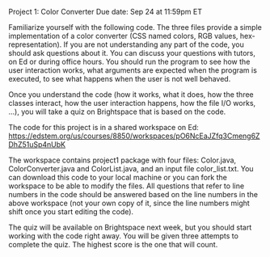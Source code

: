 Project 1: Color Converter
Due date: Sep 24 at 11:59pm ET

Familiarize yourself with the following code. The three files provide a simple implementation of a color converter (CSS named colors, RGB values, hex-representation). If you are not understanding any part of the code, you should ask questions about it. You can discuss your questions with tutors, on Ed or during office hours.  You should run the program to see how the user interaction works, what arguments are expected when the program is executed, to see what happens when the user is not well behaved.

Once you understand the code (how it works, what it does, how the three classes interact, how the user interaction happens, how the file I/O works, …), you will take a quiz on Brightspace that is based on the code.

The code for this project is in a shared workspace on Ed: https://edstem.org/us/courses/8850/workspaces/pO6NcEaJZfq3Cmeng6ZDhZ51uSp4nUbK 

The workspace contains project1 package with four files: Color.java, ColorConverter.java and ColorList.java, and an input file color_list.txt. You can download this code to your local machine or you can fork the workspace to be able to modify the files. All questions that refer to line numbers in the code should be answered based on the line numbers in the above workspace (not your own copy of it, since the line numbers might shift once you start editing the code).

The quiz will be available on Brightspace next week, but you should start working with the code right away. You will be given three attempts to complete the quiz. The highest score is the one that will count.
